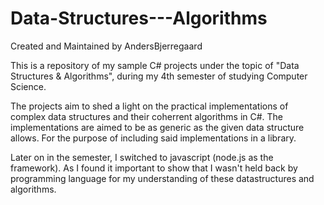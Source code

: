 # Data-Structures---Algorithms
Created and Maintained by AndersBjerregaard

This is a repository of my sample C# projects under the topic of "Data Structures & Algorithms", during my 4th semester of studying Computer Science.

The projects aim to shed a light on the practical implementations of complex data structures and their coherrent algorithms in C#.
The implementations are aimed to be as generic as the given data structure allows. For the purpose of including said implementations in a library.

Later on in the semester, I switched to javascript (node.js as the framework). As I found it important to show that I wasn't held back by programming language for my understanding of these datastructures and algorithms.
